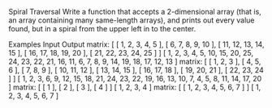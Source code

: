 Spiral Traversal
Write a function that accepts a 2-dimensional array (that is, an array containing many same-length arrays),
and prints out every value found, but in a spiral from the upper left in to the center.

Examples
Input	Output
matrix:
[ [ 1, 2, 3, 4, 5 ], [ 6, 7, 8, 9, 10 ], [ 11, 12, 13, 14, 15 ], [ 16, 17, 18, 19, 20 ], [ 21, 22, 23, 24, 25 ] ]	[ 1, 2, 3, 4, 5, 10, 15, 20, 25, 24, 23, 22, 21, 16, 11, 6, 7, 8, 9, 14, 19, 18, 17, 12, 13 ]
matrix:
[ [ 1, 2, 3 ], [ 4, 5, 6 ], [ 7, 8, 9 ], [ 10, 11, 12 ], [ 13, 14, 15 ], [ 16, 17, 18 ], [ 19, 20, 21 ], [ 22, 23, 24 ] ]	[ 1, 2, 3, 6, 9, 12, 15, 18, 21, 24, 23, 22, 19, 16, 13, 10, 7, 4, 5, 8, 11, 14, 17, 20 ]
matrix:
[ [ 1 ], [ 2 ], [ 3 ], [ 4 ] ]	[ 1, 2, 3, 4 ]
matrix:
[ [ 1, 2, 3, 4, 5, 6, 7 ] ]	[ 1, 2, 3, 4, 5, 6, 7 ]
